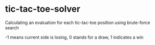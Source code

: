 # tic-tac-toe-solver

Calculating an evaluation for each tic-tac-toe position using brute-force search

-1 means current side is losing, 0 stands for a draw, 1 indicates a win
